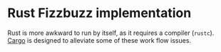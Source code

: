 # Rust Fizzbuzz implementation

Rust is more awkward to run by itself, as it requires a compiler (`rustc`).
[Cargo](https://crates.io/) is designed to alleviate some of these work flow
issues.


